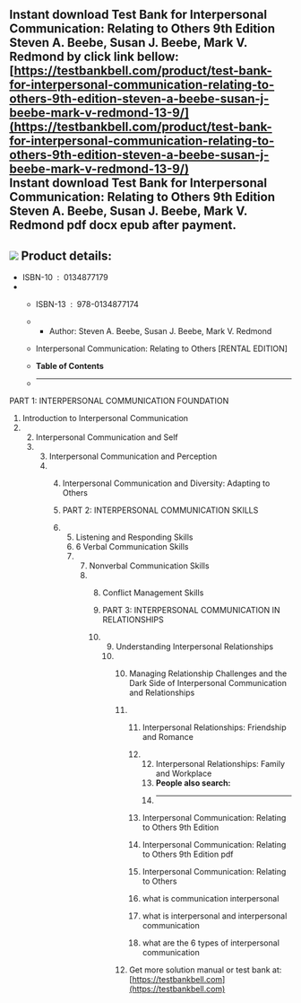 Instant download **Test Bank for Interpersonal Communication: Relating to Others 9th Edition Steven A. Beebe, Susan J. Beebe, Mark V. Redmond** by click link bellow:  
[https://testbankbell.com/product/test-bank-for-interpersonal-communication-relating-to-others-9th-edition-steven-a-beebe-susan-j-beebe-mark-v-redmond-13-9/](https://testbankbell.com/product/test-bank-for-interpersonal-communication-relating-to-others-9th-edition-steven-a-beebe-susan-j-beebe-mark-v-redmond-13-9/)  
**Instant download Test Bank for Interpersonal Communication: Relating to Others 9th Edition Steven A. Beebe, Susan J. Beebe, Mark V. Redmond pdf docx epub after payment.**
----------------------------------------------------------------------------------------------------------------------------------------------------------------------------


![](https://testbankbell.com/wp-content/uploads/2023/05/9780134890364_TestBank.jpg)
**Product details:**
--------------------


* ISBN-10 ‏ : ‎ 0134877179
* * ISBN-13 ‏ : ‎ 978-0134877174
  * * Author: Steven A. Beebe, Susan J. Beebe, Mark V. Redmond
   
  * Interpersonal Communication: Relating to Others [RENTAL EDITION]
  * **Table of Contents**
  * ---------------------
 
PART 1: INTERPERSONAL COMMUNICATION FOUNDATION
1. Introduction to Interpersonal Communication
2. 2. Interpersonal Communication and Self
   3. 3. Interpersonal Communication and Perception
      4. 4. Interpersonal Communication and Diversity: Adapting to Others
        
         5. PART 2: INTERPERSONAL COMMUNICATION SKILLS
         6. 5. Listening and Responding Skills
            6. 6 Verbal Communication Skills
            7. 7. Nonverbal Communication Skills
               8. 8. Conflict Management Skills
                 
                  9. PART 3: INTERPERSONAL COMMUNICATION IN RELATIONSHIPS
                  10. 9. Understanding Interpersonal Relationships
                      10. 10. Managing Relationship Challenges and the Dark Side of Interpersonal Communication and Relationships
                          11. 11. Interpersonal Relationships: Friendship and Romance
                              12. 12. Interpersonal Relationships: Family and Workplace
                                  13. **People also search:**
                                  14. -----------------------
                                 
                              13. Interpersonal Communication: Relating to Others 9th Edition
                              14. Interpersonal Communication: Relating to Others 9th Edition pdf
                              15. Interpersonal Communication: Relating to Others
                              16. what is communication interpersonal
                              17. what is interpersonal and interpersonal communication
                              18. what are the 6 types of interpersonal communication
                             
                          12.  Get more solution manual or test bank at: [https://testbankbell.com](https://testbankbell.com)
